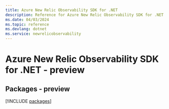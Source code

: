 ```yaml
---
title: Azure New Relic Observability SDK for .NET
description: Reference for Azure New Relic Observability SDK for .NET
ms.date: 04/03/2024
ms.topic: reference
ms.devlang: dotnet
ms.service: newrelicobservability
---
```

# Azure New Relic Observability SDK for .NET - preview
## Packages - preview
[!INCLUDE [packages](new-relic-observability-index.md)]